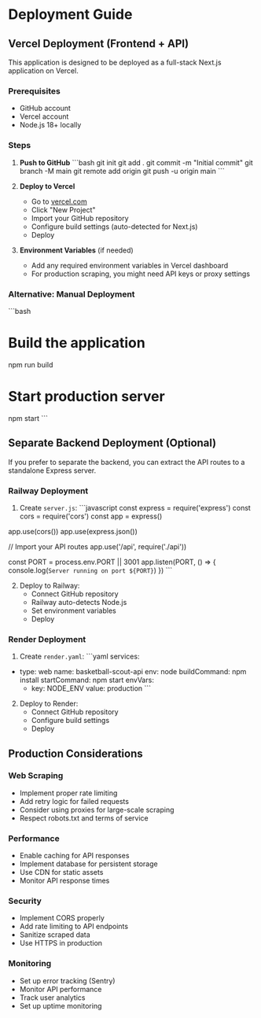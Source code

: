 # Deployment Guide

## Vercel Deployment (Frontend + API)

This application is designed to be deployed as a full-stack Next.js application on Vercel.

### Prerequisites

- GitHub account
- Vercel account
- Node.js 18+ locally

### Steps

1. **Push to GitHub**
   \`\`\`bash
   git init
   git add .
   git commit -m "Initial commit"
   git branch -M main
   git remote add origin <your-github-repo-url>
   git push -u origin main
   \`\`\`

2. **Deploy to Vercel**
   - Go to [vercel.com](https://vercel.com)
   - Click "New Project"
   - Import your GitHub repository
   - Configure build settings (auto-detected for Next.js)
   - Deploy

3. **Environment Variables** (if needed)
   - Add any required environment variables in Vercel dashboard
   - For production scraping, you might need API keys or proxy settings

### Alternative: Manual Deployment

\`\`\`bash
# Build the application
npm run build

# Start production server
npm start
\`\`\`

## Separate Backend Deployment (Optional)

If you prefer to separate the backend, you can extract the API routes to a standalone Express server.

### Railway Deployment

1. Create `server.js`:
\`\`\`javascript
const express = require('express')
const cors = require('cors')
const app = express()

app.use(cors())
app.use(express.json())

// Import your API routes
app.use('/api', require('./api'))

const PORT = process.env.PORT || 3001
app.listen(PORT, () => {
  console.log(`Server running on port ${PORT}`)
})
\`\`\`

2. Deploy to Railway:
   - Connect GitHub repository
   - Railway auto-detects Node.js
   - Set environment variables
   - Deploy

### Render Deployment

1. Create `render.yaml`:
\`\`\`yaml
services:
  - type: web
    name: basketball-scout-api
    env: node
    buildCommand: npm install
    startCommand: npm start
    envVars:
      - key: NODE_ENV
        value: production
\`\`\`

2. Deploy to Render:
   - Connect GitHub repository
   - Configure build settings
   - Deploy

## Production Considerations

### Web Scraping
- Implement proper rate limiting
- Add retry logic for failed requests
- Consider using proxies for large-scale scraping
- Respect robots.txt and terms of service

### Performance
- Enable caching for API responses
- Implement database for persistent storage
- Use CDN for static assets
- Monitor API response times

### Security
- Implement CORS properly
- Add rate limiting to API endpoints
- Sanitize scraped data
- Use HTTPS in production

### Monitoring
- Set up error tracking (Sentry)
- Monitor API performance
- Track user analytics
- Set up uptime monitoring
